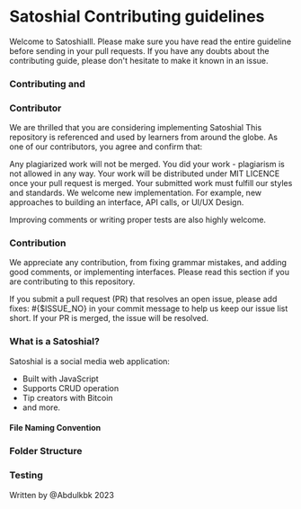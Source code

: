# Satoshial Contributing guidelines

Welcome to Satoshialll. Please make sure you have read the entire guideline before sending in your pull requests. If you have any doubts about the contributing guide, please don't hesitate to make it known in an issue.

### Contributing and 
### Contributor
We are thrilled that you are considering implementing Satoshial
This repository is referenced and used by learners from around the globe. As one of our contributors, you agree and confirm that:

Any plagiarized work will not be merged. You did your work - plagiarism is not allowed in any way. Your work will be distributed under MIT LICENCE once your pull request is merged. Your submitted work must fulfill our styles and standards. We welcome new implementation. For example, new approaches to building an interface, API calls, or UI/UX Design.

Improving comments or writing proper tests are also highly welcome.

### Contribution
We appreciate any contribution, from fixing grammar mistakes, and adding good comments, or implementing interfaces. Please read this section if you are contributing to this repository.

If you submit a pull request (PR) that resolves an open issue, please add fixes: #{$ISSUE_NO} in your commit message to help us keep our issue list short. If your PR is merged, the issue will be resolved.

### What is a Satoshial?
Satoshial is a social media web application:

- Built with JavaScript
- Supports CRUD operation
- Tip creators with Bitcoin
- and more.


#### File Naming Convention


### Folder Structure


### Testing




Written by @Abdulkbk 2023
